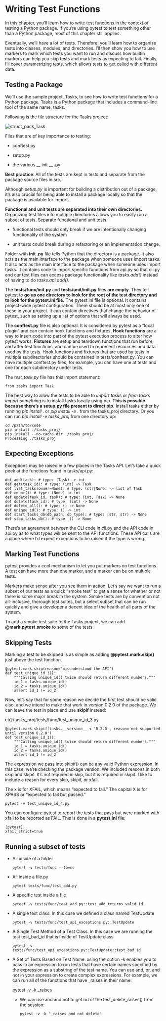 # Writing Test Functions

In this chapter, you’ll learn how to write test functions in the context of testing a
Python package. If you’re using pytest to test something other than a Python package, most of this chapter still applies.

Eventually, we’ll have a lot of tests. Therefore, you’ll learn how to organize
tests into classes, modules, and directories. I’ll then show you how to use
markers to mark which tests you want to run and discuss how builtin markers
can help you skip tests and mark tests as expecting to fail. Finally, I’ll cover
parametrizing tests, which allows tests to get called with different data.

## Testing a Package

We’ll use the sample project, Tasks, to see how to write test functions for a Python package. Tasks is a
Python package that includes a command-line tool of the same name, tasks.

Following is the file structure for the Tasks project:

![struct_pack_Task](https://user-images.githubusercontent.com/37953610/59927824-397a3a80-9435-11e9-9048-3129ffca265e.JPG)

Files that are of key importance to testing:

- conftest.py

- setup.py

- the various __ init __ .py

**Best practice**: All of the tests are kept in tests and separate from the package source files in src. 

Although _setup.py_ is important for building a distribution out of a package, it’s also crucial for being able to install a package locally so that the package is available for import.

**Functional and unit tests are separated into their own directories.** Organizing test files into multiple
directories allows you to easily run a subset of tests. Separate functional
and unit tests:

- functional tests should only break if we are intentionally changing functionality of the system

- unit tests could break during a refactoring or an implementation change.

Folder with **__init__ .py** file tells Python
that the directory is a package. It also acts as the main interface to the
package when someone uses import tasks. It also acts as the main interface to the
package when someone uses import tasks. It contains code to import specific
functions from api.py so that cli.py and our test files can access package functionality
like _tasks.add()_ instead of having to do _tasks.api.add()_.

The **tests/func/__init__.py** and **tests/unit/__init__.py** files **are empty**. They tell pytest to
**go up one directory to look for the root of the test directory and to look for
the pytest.ini file.** The pytest.ini file is optional. It contains project-wide pytest configuration. There
should be at most only one of these in your project. It can contain directives
that change the behavior of pytest, such as setting up a list of options that
will always be used. 

The **conftest.py** file is also optional. It is considered by pytest as a “local plugin”
and can contain hook functions and fixtures. **Hook functions** are a way to
insert code into part of the pytest execution process to alter how pytest works.
**Fixtures** are setup and teardown functions that run before and after test
functions, and can be used to represent resources and data used by the
tests. Hook functions and fixtures that are used by tests in multiple subdirectories should be contained in tests/conftest.py. You
can have multiple conftest.py files; for example, you can have one at tests and one for each subdirectory under tests.

The _test_task.py_ file has this import statement:

    from tasks import Task

The best way to allow the tests to be able to _import tasks_ or _from tasks import something_
is to install tasks locally using pip. **This is possible because there’s a setup.py
file present to direct pip.** Install tasks either by running _pip install_ . or _pip install -e_ . from the tasks_proj directory.
Or you can run _pip install -e tasks_proj_ from one directory up:

    cd /path/to/code
    pip install ./tasks_proj/
    pip install --no-cache-dir ./tasks_proj/
    Processing ./tasks_proj

## Expecting Exceptions

Exceptions may be raised in a few places in the Tasks API. Let’s take a quick
peek at the functions found in tasks/api.py:

    def add(task): # type: (Task) -> int
    def get(task_id): # type: (int) -> Task
    def list_tasks(owner=None): # type: (str|None) -> list of Task
    def count(): # type: (None) -> int
    def update(task_id, task): # type: (int, Task) -> None
    def delete(task_id): # type: (int) -> None
    def delete_all(): # type: () -> None
    def unique_id(): # type: () -> int
    def start_tasks_db(db_path, db_type): # type: (str, str) -> None
    def stop_tasks_db(): # type: () -> None
    
There’s an agreement between the CLI code in cli.py and the API code in api.py
as to what types will be sent to the API functions. These API calls are a place
where I’d expect exceptions to be raised if the type is wrong.

## Marking Test Functions

pytest provides a cool mechanism to let you put markers on test functions.
A test can have more than one marker, and a marker can be on multiple
tests.

Markers make sense after you see them in action. Let’s say we want to run
a subset of our tests as a quick “smoke test” to get a sense for whether or not
there is some major break in the system. Smoke tests are by convention not
all-inclusive, thorough test suites, but a select subset that can be run
quickly and give a developer a decent idea of the health of all parts of the
system.

To add a smoke test suite to the Tasks project, we can add **@mark.pytest.smoke**
to some of the tests. 


## Skipping Tests

Marking a test to be skipped is as simple as adding **@pytest.mark.skip()** just above
the test function.

    @pytest.mark.skip(reason='misunderstood the API')
    def test_unique_id_1():
        """Calling unique_id() twice should return different numbers."""
        id_1 = tasks.unique_id()
        id_2 = tasks.unique_id()
        assert id_1 != id_2

Now, let’s say that for some reason we decide the first test should be valid
also, and we intend to make that work in version 0.2.0 of the package. We
can leave the test in place and use **skipif** instead:

ch2/tasks_proj/tests/func/test_unique_id_3.py

    @pytest.mark.skipif(tasks.__version__ < '0.2.0', reason='not supported until version 0.2.0')
    def test_unique_id_1():
        """Calling unique_id() twice should return different numbers."""
        id_1 = tasks.unique_id()
        id_2 = tasks.unique_id()
        assert id_1 != id_2
        
The expression we pass into skipif() can be any valid Python expression. In this
case, we’re checking the package version.
We included reasons in both skip and skipif. It’s not required in skip, but it is
required in skipif. I like to include a reason for every skip, skipif, or xfail.

The x is for XFAIL, which means “expected to fail.” The capital X is for XPASS or
“expected to fail but passed.”

    pytest -v test_unique_id_4.py
    
You can configure pytest to report the tests that pass but were marked with
xfail to be reported as FAIL. This is done in a **pytest.ini** file: 

    [pytest]
    xfail_strict=true
    
## Running a subset of tests

- All inside of a folder

      pytest -v tests/func --tb=no
    
- All inside a file.py

      pytest tests/func/test_add.py
    
- A specific test inside a file

      pytest -v tests/func/test_add.py::test_add_returns_valid_id

- A single test class. In this case we defined a class named TestUpdate

      pytest -v tests/func/test_api_exceptions.py::TestUpdate

- A Single Test Method of a Test Class. In this case we are running the test test_bad_id that is inside of TestUpdate class

      pytest -v tests/func/test_api_exceptions.py::TestUpdate::test_bad_id
    
- A Set of Tests Based on Test Name: using the option -k enables you to pass in an expression to run tests that have
certain names specified by the expression as a substring of the test name.
You can use and, or, and not in your expression to create complex expressions. For example, we can run all of the functions that have _raises in their name:

    pytest -v -k _raises
    
  - We can use and and not to get rid of the test_delete_raises() from the session:
    
        pytest -v -k "_raises and not delete"    
